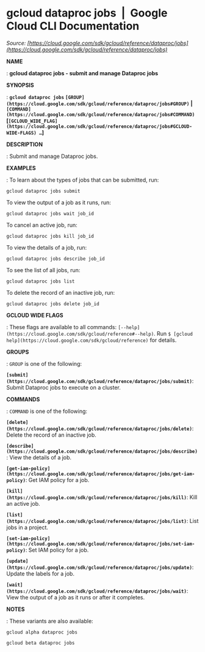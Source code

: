 # gcloud dataproc jobs  |  Google Cloud CLI Documentation

*Source: [https://cloud.google.com/sdk/gcloud/reference/dataproc/jobs](https://cloud.google.com/sdk/gcloud/reference/dataproc/jobs)*

**NAME**

: **gcloud dataproc jobs - submit and manage Dataproc jobs**

**SYNOPSIS**

: **`gcloud dataproc jobs` `[GROUP](https://cloud.google.com/sdk/gcloud/reference/dataproc/jobs#GROUP)` | `[COMMAND](https://cloud.google.com/sdk/gcloud/reference/dataproc/jobs#COMMAND)` [`[GCLOUD_WIDE_FLAG](https://cloud.google.com/sdk/gcloud/reference/dataproc/jobs#GCLOUD-WIDE-FLAGS) …`]**

**DESCRIPTION**

: Submit and manage Dataproc jobs.

**EXAMPLES**

: To learn about the types of jobs that can be submitted, run:

```
gcloud dataproc jobs submit
```

To view the output of a job as it runs, run:

```
gcloud dataproc jobs wait job_id
```

To cancel an active job, run:

```
gcloud dataproc jobs kill job_id
```

To view the details of a job, run:

```
gcloud dataproc jobs describe job_id
```

To see the list of all jobs, run:

```
gcloud dataproc jobs list
```

To delete the record of an inactive job, run:

```
gcloud dataproc jobs delete job_id
```

**GCLOUD WIDE FLAGS**

: These flags are available to all commands: `[--help](https://cloud.google.com/sdk/gcloud/reference#--help)`.
Run `$ [gcloud help](https://cloud.google.com/sdk/gcloud/reference)` for details.

**GROUPS**

: ``GROUP`` is one of the following:

**`[submit](https://cloud.google.com/sdk/gcloud/reference/dataproc/jobs/submit)`**:
Submit Dataproc jobs to execute on a cluster.

**COMMANDS**

: ``COMMAND`` is one of the following:

**`[delete](https://cloud.google.com/sdk/gcloud/reference/dataproc/jobs/delete)`**:
Delete the record of an inactive job.

**`[describe](https://cloud.google.com/sdk/gcloud/reference/dataproc/jobs/describe)`**:
View the details of a job.

**`[get-iam-policy](https://cloud.google.com/sdk/gcloud/reference/dataproc/jobs/get-iam-policy)`**:
Get IAM policy for a job.

**`[kill](https://cloud.google.com/sdk/gcloud/reference/dataproc/jobs/kill)`**:
Kill an active job.

**`[list](https://cloud.google.com/sdk/gcloud/reference/dataproc/jobs/list)`**:
List jobs in a project.

**`[set-iam-policy](https://cloud.google.com/sdk/gcloud/reference/dataproc/jobs/set-iam-policy)`**:
Set IAM policy for a job.

**`[update](https://cloud.google.com/sdk/gcloud/reference/dataproc/jobs/update)`**:
Update the labels for a job.

**`[wait](https://cloud.google.com/sdk/gcloud/reference/dataproc/jobs/wait)`**:
View the output of a job as it runs or after it completes.

**NOTES**

: These variants are also available:

```
gcloud alpha dataproc jobs
```

```
gcloud beta dataproc jobs
```
